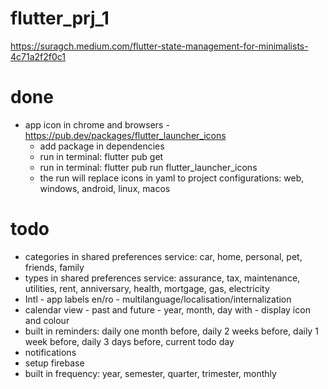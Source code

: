 # flutter_prj_1

https://suragch.medium.com/flutter-state-management-for-minimalists-4c71a2f2f0c1

# done
- app icon in chrome and browsers - https://pub.dev/packages/flutter_launcher_icons
  - add package in dependencies
  - run in terminal: flutter pub get
  - run in terminal: flutter pub run flutter_launcher_icons
  - the run will replace icons in yaml to project configurations: web, windows, android, linux, macos
    
# todo
- categories in shared preferences service: car, home, personal, pet, friends, family
- types in shared preferences service: assurance, tax, maintenance, utilities, rent, anniversary, health, mortgage, gas, electricity
- Intl - app labels en/ro - multilanguage/localisation/internalization
- calendar view - past and future - year, month, day with - display icon and colour
- built in reminders: daily one month before, daily 2 weeks before, daily 1 week before, daily 3 days before, current todo day
- notifications
- setup firebase
- built in frequency: year, semester, quarter, trimester, monthly 


